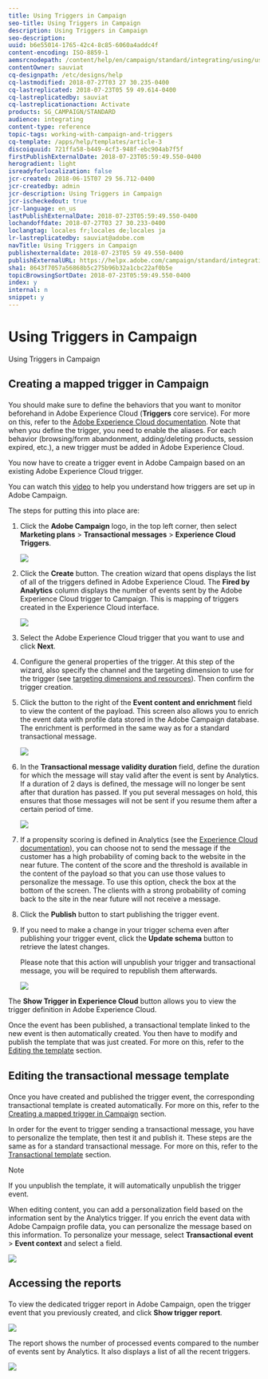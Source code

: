 ```yaml
---
title: Using Triggers in Campaign
seo-title: Using Triggers in Campaign
description: Using Triggers in Campaign
seo-description: 
uuid: b6e55014-1765-42c4-8c85-6060a4addc4f
content-encoding: ISO-8859-1
aemsrcnodepath: /content/help/en/campaign/standard/integrating/using/using-triggers-in-campaign
contentOwner: sauviat
cq-designpath: /etc/designs/help
cq-lastmodified: 2018-07-27T03 27 30.235-0400
cq-lastreplicated: 2018-07-23T05 59 49.614-0400
cq-lastreplicatedby: sauviat
cq-lastreplicationaction: Activate
products: SG_CAMPAIGN/STANDARD
audience: integrating
content-type: reference
topic-tags: working-with-campaign-and-triggers
cq-template: /apps/help/templates/article-3
discoiquuid: 721ffa58-b449-4cf3-948f-ebc904ab7f5f
firstPublishExternalDate: 2018-07-23T05:59:49.550-0400
herogradient: light
isreadyforlocalization: false
jcr-created: 2018-06-15T07 29 56.712-0400
jcr-createdby: admin
jcr-description: Using Triggers in Campaign
jcr-ischeckedout: true
jcr-language: en_us
lastPublishExternalDate: 2018-07-23T05:59:49.550-0400
lochandoffdate: 2018-07-27T03 27 30.233-0400
loclangtag: locales fr;locales de;locales ja
lr-lastreplicatedby: sauviat@adobe.com
navTitle: Using Triggers in Campaign
publishexternaldate: 2018-07-23T05 59 49.550-0400
publishExternalURL: https://helpx.adobe.com/campaign/standard/integrating/using/using-triggers-in-campaign.html
sha1: 8643f7057a56868b5c275b96b32a1cbc22af0b5e
topicBrowsingSortDate: 2018-07-23T05:59:49.550-0400
index: y
internal: n
snippet: y
---
```


# Using Triggers in Campaign

Using Triggers in Campaign

## <p>Creating a mapped trigger in Campaign</p>

You should make sure to define the behaviors that you want to monitor beforehand in Adobe Experience Cloud (**Triggers** core service). For more on this, refer to the [Adobe Experience Cloud documentation](https://marketing.adobe.com/resources/help/en_US/mcloud/triggers.html). Note that when you define the trigger, you need to enable the aliases. For each behavior (browsing/form abandonment, adding/deleting products, session expired, etc.), a new trigger must be added in Adobe Experience Cloud.

You now have to create a trigger event in Adobe Campaign based on an existing Adobe Experience Cloud trigger.

You can watch this [video](https://helpx.adobe.com/marketing-cloud/how-to/email-marketing.html#step-two) to help you understand how triggers are set up in Adobe Campaign.

The steps for putting this into place are:

1. Click the **Adobe Campaign** logo, in the top left corner, then select **Marketing plans** > **Transactional messages** > **Experience Cloud Triggers**. 

   ![](assets/remarketing_1.png)

1. Click the **Create** button. The creation wizard that opens displays the list of all of the triggers defined in Adobe Experience Cloud. The **Fired by Analytics** column displays the number of events sent by the Adobe Experience Cloud trigger to Campaign. This is mapping of triggers created in the Experience Cloud interface.

   ![](assets/remarketing_2.png)

1. Select the Adobe Experience Cloud trigger that you want to use and click **Next**.
1. Configure the general properties of the trigger. At this step of the wizard, also specify the channel and the targeting dimension to use for the trigger (see [targeting dimensions and resources](../../automating/using/query.md#targeting-dimensions-and-resources)). Then confirm the trigger creation.
1. Click the button to the right of the **Event content and enrichment** field to view the content of the payload. This screen also allows you to enrich the event data with profile data stored in the Adobe Campaign database. The enrichment is performed in the same way as for a standard transactional message. 

   ![](assets/remarketing_3.png)

1. In the **Transactional message validity duration** field, define the duration for which the message will stay valid after the event is sent by Analytics. If a duration of 2 days is defined, the message will no longer be sent after that duration has passed. If you put several messages on hold, this ensures that those messages will not be sent if you resume them after a certain period of time.

   ![](assets/remarketing_4.png)

1. If a propensity scoring is defined in Analytics (see the [Experience Cloud documentation](https://marketing.adobe.com/resources/help/en_US/insight/client/c_visitor_propensity.html)), you can choose not to send the message if the customer has a high probability of coming back to the website in the near future. The content of the score and the threshold is available in the content of the payload so that you can use those values to personalize the message. To use this option, check the box at the bottom of the screen. The clients with a strong probability of coming back to the site in the near future will not receive a message.
1. Click the **Publish** button to start publishing the trigger event.
1. If you need to make a change in your trigger schema even after publishing your trigger event, click the **Update schema** button to retrieve the latest changes.

   Please note that this action will unpublish your trigger and transactional message, you will be required to republish them afterwards.

   ![](assets/remarketing_11.png)

The **Show Trigger in Experience Cloud** button allows you to view the trigger definition in Adobe Experience Cloud.

Once the event has been published, a transactional template linked to the new event is then automatically created. You then have to modify and publish the template that was just created. For more on this, refer to the [Editing the template](../../start/using/about-templates.md) section.

## <p>Editing the transactional message template</p>

Once you have created and published the trigger event, the corresponding transactional template is created automatically. For more on this, refer to the [Creating a mapped trigger in Campaign](../../integrating/using/using-triggers-in-campaign.md#creating-a-mapped-trigger-in-campaign) section.

In order for the event to trigger sending a transactional message, you have to personalize the template, then test it and publish it. These steps are the same as for a standard transactional message. For more on this, refer to the [Transactional template](../../channels/using/event-transactional-messages.md#personalizing-a-transactional-message) section.

>[!NOTE]
>
>If you unpublish the template, it will automatically unpublish the trigger event.

When editing content, you can add a personalization field based on the information sent by the Analytics trigger. If you enrich the event data with Adobe Campaign profile data, you can personalize the message based on this information. To personalize your message, select **Transactional event** > **Event context** and select a field.

![](assets/remarketing_8.png)

## <p>Accessing the reports</p>

To view the dedicated trigger report in Adobe Campaign, open the trigger event that you previously created, and click **Show trigger report**. 

![](assets/remarketing_9.png)

The report shows the number of processed events compared to the number of events sent by Analytics. It also displays a list of all the recent triggers. 

![](assets/remarketing_10.png)

